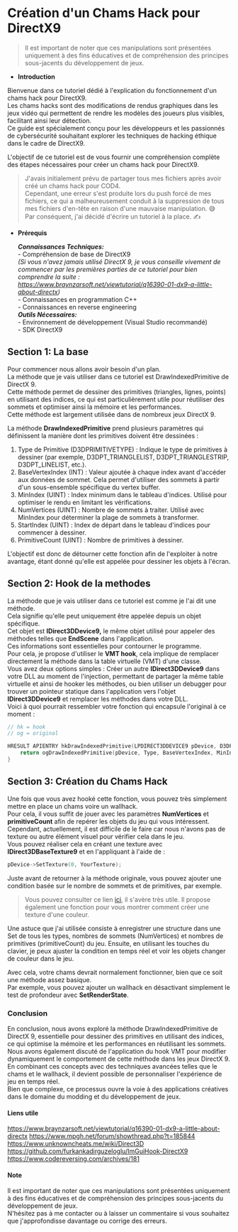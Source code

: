 # Création d'un Chams Hack pour DirectX9  
> Il est important de noter que ces manipulations sont présentées uniquement à des fins éducatives et de compréhension des principes sous-jacents du développement de jeux.
* **Introduction**

Bienvenue dans ce tutoriel dédié à l'explication du fonctionnement d'un chams hack pour DirectX9.  
Les chams hacks sont des modifications de rendus graphiques dans les jeux vidéo qui permettent de rendre les modèles des joueurs plus visibles, facilitant ainsi leur détection.  
Ce guide est spécialement conçu pour les développeurs et les passionnés de cybersécurité souhaitant explorer les techniques de hacking éthique dans le cadre de DirectX9.  

L'objectif de ce tutoriel est de vous fournir une compréhension complète des étapes nécessaires pour créer un chams hack pour DirectX9.  

> J'avais initialement prévu de partager tous mes fichiers après avoir créé un chams hack pour COD4.  
> Cependant, une erreur s'est produite lors du push forcé de mes fichiers, ce qui a malheureusement conduit à la suppression de tous mes fichiers d'en-tête en raison d'une mauvaise manipulation. 😅  
> Par conséquent, j'ai décidé d'écrire un tutoriel à la place. ✍️   

* **Prérequis**

    ***Connaissances Techniques:***  
        - Compréhension de base de DirectX9  
        *(Si vous n'avez jamais utilisé DirectX 9, je vous conseille vivement de commencer par les premières parties de ce tutoriel pour bien comprendre la suite  : https://www.braynzarsoft.net/viewtutorial/q16390-01-dx9-a-little-about-directx)*  
        - Connaissances en programmation C++  
        - Connaissances en reverse engineering  
    ***Outils Nécessaires:***  
        - Environnement de développement (Visual Studio recommandé)  
        - SDK DirectX9

## Section 1: La base
Pour commencer nous allons avoir besoin d'un plan.  
La méthode que je vais utiliser dans ce tutoriel est DrawIndexedPrimitive de DirectX 9.   
Cette méthode permet de dessiner des primitives (triangles, lignes, points) en utilisant des indices, ce qui est particulièrement utile pour réutiliser des sommets et optimiser ainsi la mémoire et les performances.   
Cette méthode est largement utilisée dans de nombreux jeux DirectX 9.   

La méthode **DrawIndexedPrimitive** prend plusieurs paramètres qui définissent la manière dont les primitives doivent être dessinées :

1. Type de Primitive (D3DPRIMITIVETYPE) : Indique le type de primitives à dessiner (par exemple, D3DPT_TRIANGLELIST, D3DPT_TRIANGLESTRIP, D3DPT_LINELIST, etc.).
2. BaseVertexIndex (INT) : Valeur ajoutée à chaque index avant d'accéder aux données de sommet. Cela permet d'utiliser des sommets à partir d'un sous-ensemble spécifique du vertex buffer.
3. MinIndex (UINT) : Index minimum dans le tableau d'indices. Utilisé pour optimiser le rendu en limitant les vérifications.
4. NumVertices (UINT) : Nombre de sommets à traiter. Utilisé avec MinIndex pour déterminer la plage de sommets à transformer.
5. StartIndex (UINT) : Index de départ dans le tableau d'indices pour commencer à dessiner.
6. PrimitiveCount (UINT) : Nombre de primitives à dessiner.

L'objectif est donc de détourner cette fonction afin de l'exploiter à notre avantage, étant donné qu'elle est appelée pour dessiner les objets à l'écran.  

## Section 2: Hook de la methodes
La méthode que je vais utiliser dans ce tutoriel est comme je l'ai dit une méthode.  
Cela signifie qu'elle peut uniquement être appelée depuis un objet spécifique.   
Cet objet est **IDirect3DDevice9,** le même objet utilisé pour appeler des méthodes telles que **EndScene** dans l'application.  
Ces informations sont essentielles pour contourner le programme.  
Pour cela, je propose d'utiliser le **VMT hook**, cela implique de remplacer directement la méthode dans la table virtuelle (VMT) d'une classe.  
Vous avez deux options simples : Créer un autre **IDirect3DDevice9** dans votre DLL au moment de l'injection, permettant de partager la même table virtuelle et ainsi de hooker les méthodes, ou bien utiliser un debugger pour trouver un pointeur statique dans l'application vers l'objet **IDirect3DDevice9** et remplacer les méthodes dans votre DLL.  
Voici à quoi pourrait ressembler votre fonction qui encapsule l'original à ce moment :
```cpp
// hk = hook
// og = original

HRESULT APIENTRY hkDrawIndexedPrimitive(LPDIRECT3DDEVICE9 pDevice, D3DPRIMITIVETYPE Type, INT BaseVertexIndex, UINT MinIndex, UINT NumVertices, UINT startIndex, UINT primitiveCount){
    return ogDrawIndexedPrimitive(pDevice, Type, BaseVertexIndex, MinIndex, NumVertices, startIndex, primitiveCount);
}
```

## Section 3: Création du Chams Hack
Une fois que vous avez hooké cette fonction, vous pouvez très simplement mettre en place un chams voire un wallhack.  
Pour cela, il vous suffit de jouer avec les paramètres **NumVertices** et **primitiveCount** afin de repérer les objets du jeu qui vous intéressent.  
Cependant, actuellement, il est difficile de le faire car nous n'avons pas de texture ou autre élément visuel pour vérifier cela dans le jeu.  
Vous pouvez réaliser cela en créant une texture avec **IDirect3DBaseTexture9** et en l'appliquant à l'aide de :
```cpp
pDevice->SetTexture(0, YourTexture);

```
Juste avant de retourner à la méthode originale, vous pouvez ajouter une condition basée sur le nombre de sommets et de primitives, par exemple.
> Vous pouvez consulter ce lien [ici](https://www.mpgh.net/forum/showthread.php?t=185844), il s'avère très utile. Il propose également une fonction pour vous montrer comment créer une texture d'une couleur.

Une astuce que j'ai utilisée consiste à enregistrer une structure dans une Set de tous les types, nombres de sommets (NumVertices) et nombres de primitives (primitiveCount) du jeu. Ensuite, en utilisant les touches du clavier, je peux ajuster la condition en temps réel et voir les objets changer de couleur dans le jeu.

Avec cela, votre chams devrait normalement fonctionner, bien que ce soit une méthode assez basique.  
Par exemple, vous pouvez ajouter un wallhack en désactivant simplement le test de profondeur avec **SetRenderState**.

### Conclusion
En conclusion, nous avons exploré la méthode DrawIndexedPrimitive de DirectX 9, essentielle pour dessiner des primitives en utilisant des indices, ce qui optimise la mémoire et les performances en réutilisant les sommets.  
Nous avons également discuté de l'application du hook VMT pour modifier dynamiquement le comportement de cette méthode dans les jeux DirectX 9.  
En combinant ces concepts avec des techniques avancées telles que le chams et le wallhack, il devient possible de personnaliser l'expérience de jeu en temps réel.  
Bien que complexe, ce processus ouvre la voie à des applications créatives dans le domaine du modding et du développement de jeux.

#### Liens utile
https://www.braynzarsoft.net/viewtutorial/q16390-01-dx9-a-little-about-directx
https://www.mpgh.net/forum/showthread.php?t=185844
https://www.unknowncheats.me/wiki/Direct3D
https://github.com/furkankadirguzeloglu/ImGuiHook-DirectX9
https://www.codereversing.com/archives/181

#### Note
Il est important de noter que ces manipulations sont présentées uniquement à des fins éducatives et de compréhension des principes sous-jacents du développement de jeux.  
N'hésitez pas à me contacter ou à laisser un commentaire si vous souhaitez que j'approfondisse davantage ou corrige des erreurs.
